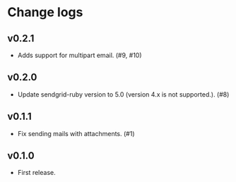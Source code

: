 # Change logs

## v0.2.1

* Adds support for multipart email. (#9, #10)

## v0.2.0

* Update sendgrid-ruby version to 5.0 (version 4.x is not supported.). (#8)

## v0.1.1

* Fix sending mails with attachments. (#1)

## v0.1.0

* First release.
